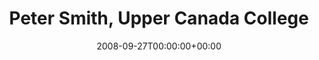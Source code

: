---
templateKey: event
guid: 08948a06-6eab-11ea-99c5-002590d1d1b0
date: 2008-09-27T00:00:00+00:00
eventTime: '1-2pm'
title: Peter Smith, Upper Canada College
artist: Peter Smith
city: Toronto
venue: Upper Canada College
group: Tim Shia
---